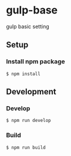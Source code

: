 # gulp-base
gulp basic setting

## Setup
### Install npm package

    $ npm install

## Development
### Develop

    $ npm run develop

### Build

    $ npm run build
